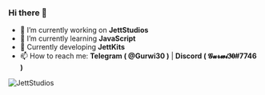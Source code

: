 ### Hi there 👋


- 🔭 I’m currently working on **JettStudios**
- 🌱 I’m currently learning **JavaScript**
- 👀 Currently developing **JettKits**
- 📫 How to reach me: **Telegram ( @Gurwi30 )** | **Discord ( 𝓖𝓾𝓻𝔀𝓲𝟑𝟎#7746 )**

![JettStudios](https://i.imgur.com/GKFGoUf.png)
